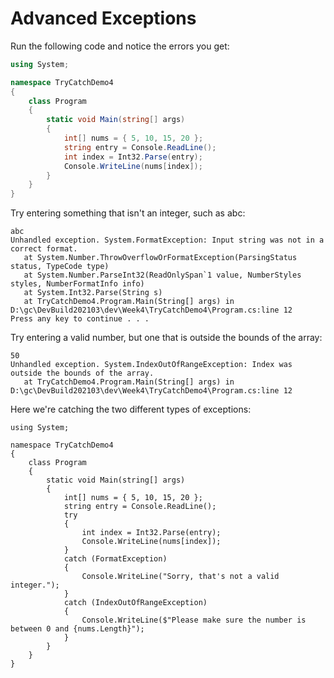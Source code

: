 # Advanced Exceptions


Run the following code and notice the errors you get:
```cs
using System;

namespace TryCatchDemo4
{
    class Program
    {
        static void Main(string[] args)
        {
            int[] nums = { 5, 10, 15, 20 };
            string entry = Console.ReadLine();
            int index = Int32.Parse(entry);
            Console.WriteLine(nums[index]);
        }
    }
}
```

Try entering something that isn't an integer, such as abc:
```
abc
Unhandled exception. System.FormatException: Input string was not in a correct format.
   at System.Number.ThrowOverflowOrFormatException(ParsingStatus status, TypeCode type)
   at System.Number.ParseInt32(ReadOnlySpan`1 value, NumberStyles styles, NumberFormatInfo info)
   at System.Int32.Parse(String s)
   at TryCatchDemo4.Program.Main(String[] args) in D:\gc\DevBuild202103\dev\Week4\TryCatchDemo4\Program.cs:line 12
Press any key to continue . . .
```

Try entering a valid number, but one that is outside the bounds of the array:

```
50
Unhandled exception. System.IndexOutOfRangeException: Index was outside the bounds of the array.
   at TryCatchDemo4.Program.Main(String[] args) in D:\gc\DevBuild202103\dev\Week4\TryCatchDemo4\Program.cs:line 12
```
Here we're catching the two different types of exceptions:
```
using System;

namespace TryCatchDemo4
{
    class Program
    {
        static void Main(string[] args)
        {
            int[] nums = { 5, 10, 15, 20 };
            string entry = Console.ReadLine();
            try
            {
                int index = Int32.Parse(entry);
                Console.WriteLine(nums[index]);
            }
            catch (FormatException)
            {
                Console.WriteLine("Sorry, that's not a valid integer.");
            }
            catch (IndexOutOfRangeException)
            {
                Console.WriteLine($"Please make sure the number is between 0 and {nums.Length}");
            }
        }
    }
}
```
